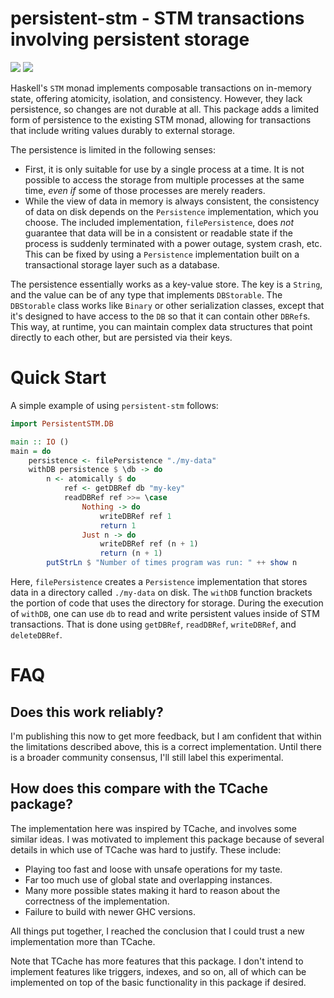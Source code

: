 # persistent-stm - STM transactions involving persistent storage

![](https://travis-ci.com/cdsmith/persistent-stm.svg?branch=main)
![](https://img.shields.io/hackage/v/persistent-stm)

Haskell's `STM` monad implements composable transactions on in-memory state,
offering atomicity, isolation, and consistency.  However, they lack persistence,
so changes are not durable at all.  This package adds a limited form of
persistence to the existing STM monad, allowing for transactions that include
writing values durably to external storage.

The persistence is limited in the following senses:

* First, it is only suitable for use by a single process at a time.  It is not
  possible to access the storage from multiple processes at the same time,
  *even* *if* some of those processes are merely readers.
* While the view of data in memory is always consistent, the consistency of data
  on disk depends on the `Persistence` implementation, which you choose.  The
  included implementation, `filePersistence`, does *not* guarantee that data
  will be in a consistent or readable state if the process is suddenly
  terminated with a power outage, system crash, etc.  This can be fixed by using
  a `Persistence` implementation built on a transactional storage layer such as
  a database.

The persistence essentially works as a key-value store.  The key is a `String`,
and the value can be of any type that implements `DBStorable`.  The `DBStorable`
class works like `Binary` or other serialization classes, except that it's
designed to have access to the `DB` so that it can contain other `DBRef`s.  This
way, at runtime, you can maintain complex data structures that point directly to
each other, but are persisted via their keys.

# Quick Start

A simple example of using `persistent-stm` follows:

```haskell
import PersistentSTM.DB

main :: IO ()
main = do
    persistence <- filePersistence "./my-data"
    withDB persistence $ \db -> do
        n <- atomically $ do
            ref <- getDBRef db "my-key"
            readDBRef ref >>= \case
                Nothing -> do
                    writeDBRef ref 1
                    return 1
                Just n -> do
                    writeDBRef ref (n + 1)
                    return (n + 1)
        putStrLn $ "Number of times program was run: " ++ show n
```

Here, `filePersistence` creates a `Persistence` implementation that stores data
in a directory called `./my-data` on disk.  The `withDB` function brackets the
portion of code that uses the directory for storage.  During the execution of
`withDB`, one can use `db` to read and write persistent values inside of STM
transactions.  That is done using `getDBRef`, `readDBRef`, `writeDBRef`, and
`deleteDBRef`.

# FAQ

## Does this work reliably?

I'm publishing this now to get more feedback, but I am confident that within the
limitations described above, this is a correct implementation.  Until there is a
broader community consensus, I'll still label this experimental.

## How does this compare with the TCache package?

The implementation here was inspired by TCache, and involves some similar ideas.
I was motivated to implement this package because of several details in which
use of TCache was hard to justify.  These include:

* Playing too fast and loose with unsafe operations for my taste.
* Far too much use of global state and overlapping instances.
* Many more possible states making it hard to reason about the correctness of
  the implementation.
* Failure to build with newer GHC versions.

All things put together, I reached the conclusion that I could trust a new
implementation more than TCache.

Note that TCache has more features that this package.  I don't intend to
implement features like triggers, indexes, and so on, all of which can be
implemented on top of the basic functionality in this package if desired.
